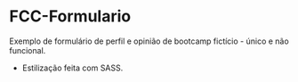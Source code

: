 # FCC-Formulario
Exemplo de formulário de perfil e opinião de bootcamp fictício - único e não funcional.
- Estilização feita com SASS.
